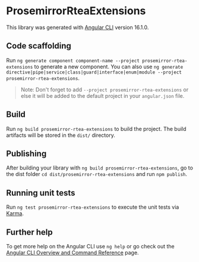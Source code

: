 # ProsemirrorRteaExtensions

This library was generated with [Angular CLI](https://github.com/angular/angular-cli) version 16.1.0.

## Code scaffolding

Run `ng generate component component-name --project prosemirror-rtea-extensions` to generate a new component. You can also use `ng generate directive|pipe|service|class|guard|interface|enum|module --project prosemirror-rtea-extensions`.
> Note: Don't forget to add `--project prosemirror-rtea-extensions` or else it will be added to the default project in your `angular.json` file. 

## Build

Run `ng build prosemirror-rtea-extensions` to build the project. The build artifacts will be stored in the `dist/` directory.

## Publishing

After building your library with `ng build prosemirror-rtea-extensions`, go to the dist folder `cd dist/prosemirror-rtea-extensions` and run `npm publish`.

## Running unit tests

Run `ng test prosemirror-rtea-extensions` to execute the unit tests via [Karma](https://karma-runner.github.io).

## Further help

To get more help on the Angular CLI use `ng help` or go check out the [Angular CLI Overview and Command Reference](https://angular.io/cli) page.
